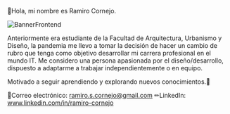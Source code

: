 👋Hola, mi nombre es Ramiro Cornejo.

![BannerFrontend](https://user-images.githubusercontent.com/95107034/171759833-cb225a37-fe09-411c-bda5-420cbb710be2.jpg)


Anteriormente era estudiante de la Facultad de Arquitectura, Urbanismo y Diseño, la pandemia me llevo a tomar la decisión de hacer un cambio de rubro que tenga como objetivo desarrollar mi carrera profesional en el mundo IT. Me considero una persona apasionada por el diseño/desarrollo, dispuesto a adaptarme a trabajar independientemente o en equipo.

Motivado a seguir aprendiendo y explorando nuevos conocimientos.🙌


📧Correo electrónico: ramiro.s.cornejo@gmail.com
✏LinkedIn: www.linkedin.com/in/ramiro-cornejo

